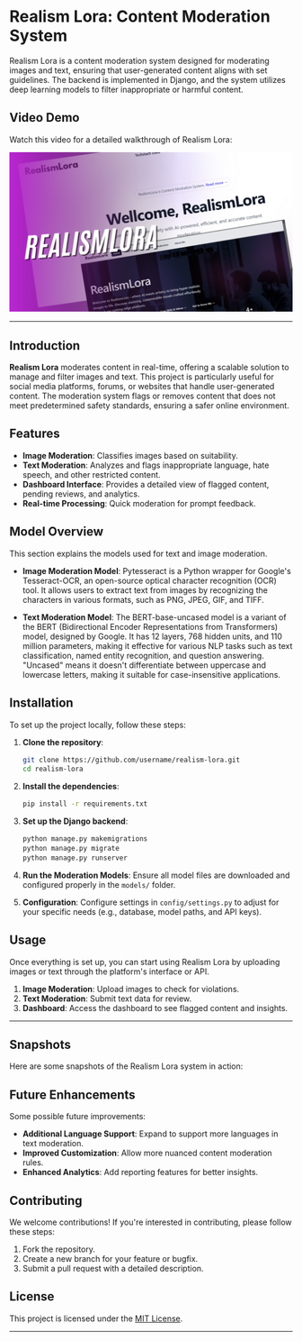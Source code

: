 
# Realism Lora: Content Moderation System

Realism Lora is a content moderation system designed for moderating images and text, ensuring that user-generated content aligns with set guidelines. The backend is implemented in Django, and the system utilizes deep learning models to filter inappropriate or harmful content.


## Video Demo

Watch this video for a detailed walkthrough of Realism Lora:


[![Realism Lora Video Demo](https://github.com/aakashmohole/RealismLora/blob/main/images/RealismLora.png)](https://youtu.be/lyINC0Oe--g)

---
## Introduction

**Realism Lora** moderates content in real-time, offering a scalable solution to manage and filter images and text. This project is particularly useful for social media platforms, forums, or websites that handle user-generated content. The moderation system flags or removes content that does not meet predetermined safety standards, ensuring a safer online environment.

## Features

- **Image Moderation**: Classifies images based on suitability.
- **Text Moderation**: Analyzes and flags inappropriate language, hate speech, and other restricted content.
- **Dashboard Interface**: Provides a detailed view of flagged content, pending reviews, and analytics.
- **Real-time Processing**: Quick moderation for prompt feedback.



## Model Overview

This section explains the models used for text and image moderation.

- **Image Moderation Model**: Pytesseract is a Python wrapper for Google's Tesseract-OCR, an open-source optical character recognition (OCR) tool. It allows users to extract text from images by recognizing the characters in various formats, such as PNG, JPEG, GIF, and TIFF.


- **Text Moderation Model**: The BERT-base-uncased model is a variant of the BERT (Bidirectional Encoder Representations from Transformers) model, designed by Google. It has 12 layers, 768 hidden units, and 110 million parameters, making it effective for various NLP tasks such as text classification, named entity recognition, and question answering. "Uncased" means it doesn't differentiate between uppercase and lowercase letters, making it suitable for case-insensitive applications.


## Installation

To set up the project locally, follow these steps:

1. **Clone the repository**:
   ```bash
   git clone https://github.com/username/realism-lora.git
   cd realism-lora
   ```

2. **Install the dependencies**:
   ```bash
   pip install -r requirements.txt
   ```

3. **Set up the Django backend**:
   ```bash
   python manage.py makemigrations
   python manage.py migrate
   python manage.py runserver
   ```

4. **Run the Moderation Models**:
   Ensure all model files are downloaded and configured properly in the `models/` folder.

5. **Configuration**:
   Configure settings in `config/settings.py` to adjust for your specific needs (e.g., database, model paths, and API keys).

## Usage

Once everything is set up, you can start using Realism Lora by uploading images or text through the platform's interface or API.

1. **Image Moderation**: Upload images to check for violations.
2. **Text Moderation**: Submit text data for review.
3. **Dashboard**: Access the dashboard to see flagged content and insights.

---

## Snapshots

Here are some snapshots of the Realism Lora system in action:

## Future Enhancements

Some possible future improvements:

- **Additional Language Support**: Expand to support more languages in text moderation.
- **Improved Customization**: Allow more nuanced content moderation rules.
- **Enhanced Analytics**: Add reporting features for better insights.

## Contributing

We welcome contributions! If you're interested in contributing, please follow these steps:

1. Fork the repository.
2. Create a new branch for your feature or bugfix.
3. Submit a pull request with a detailed description.

## License

This project is licensed under the [MIT License](LICENSE).

---

